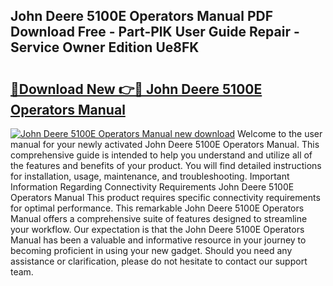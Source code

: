 ## John Deere 5100E Operators Manual PDF Download Free - Part-PlK User Guide Repair - Service Owner Edition Ue8FK

# <h2><a href="http://bc88840.oget.top/?id=John+Deere+5100E+Operators+Manual">🔗Download New 👉🔴 John Deere 5100E Operators Manual</a></h2>

[![John Deere 5100E Operators Manual new download](https://i.imgur.com/5g1atiW.png)](http://bc88840.oget.top/?id=John+Deere+5100E+Operators+Manual)
Welcome to the user manual for your newly activated John Deere 5100E Operators Manual. This comprehensive guide is intended to help you understand and utilize all of the features and benefits of your product. You will find detailed instructions for installation, usage, maintenance, and troubleshooting. Important Information Regarding Connectivity Requirements John Deere 5100E Operators Manual This product requires specific connectivity requirements for optimal performance. This remarkable John Deere 5100E Operators Manual offers a comprehensive suite of features designed to streamline your workflow. Our expectation is that the John Deere 5100E Operators Manual has been a valuable and informative resource in your journey to becoming proficient in using your new gadget. Should you need any assistance or clarification, please do not hesitate to contact our support team.
